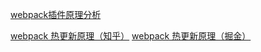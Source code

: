 <!--
 * @Descripttion: 
 * @version: 
 * @Author: shenjia
 * @Date: 2020-12-07 14:47:24
 * @LastEditors: shenjia
 * @LastEditTime: 2021-01-06 16:06:54
-->
[webpack插件原理分析](https://juejin.cn/post/6901210575162834958#comment)

[webpack 热更新原理（知乎）](https://zhuanlan.zhihu.com/p/30623057)
[webpack 热更新原理（掘金）](https://juejin.cn/post/6844904008432222215)
